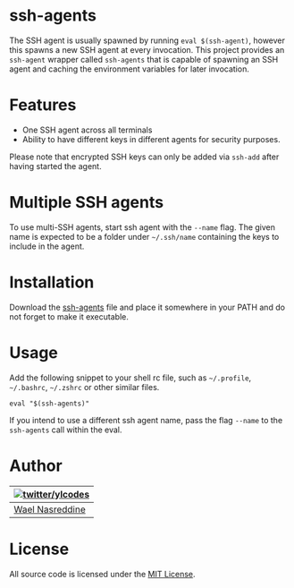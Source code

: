 # ssh-agents

The SSH agent is usually spawned by running `eval $(ssh-agent)`, however
this spawns a new SSH agent at every invocation. This project provides
an `ssh-agent` wrapper called `ssh-agents` that is capable of spawning
an SSH agent and caching the environment variables for later invocation.

# Features

- One SSH agent across all terminals
- Ability to have different keys in different agents for security
  purposes.

Please note that encrypted SSH keys can only be added via `ssh-add`
after having started the agent.

# Multiple SSH agents

To use multi-SSH agents, start ssh agent with the `--name` flag. The
given name is expected to be a folder under `~/.ssh/name` containing the
keys to include in the agent.

# Installation

Download the [ssh-agents](/bin/ssh-agents) file and place it somewhere
in your PATH and do not forget to make it executable.

# Usage

Add the following snippet to your shell rc file, such as `~/.profile`,
`~/.bashrc`, `~/.zshrc` or other similar files.

```shell
eval "$(ssh-agents)"
```

If you intend to use a different ssh agent name, pass the flag `--name`
to the `ssh-agents` call within the eval.

# Author

| [![twitter/ylcodes](https://avatars0.githubusercontent.com/u/87115?v=3&s=128)](http://twitter.com/ylcodes "Follow @ylcodes on Twitter") |
|---|
| [Wael Nasreddine](https://github.com/kalbasit) |

# License

All source code is licensed under the [MIT License](LICENSE).
